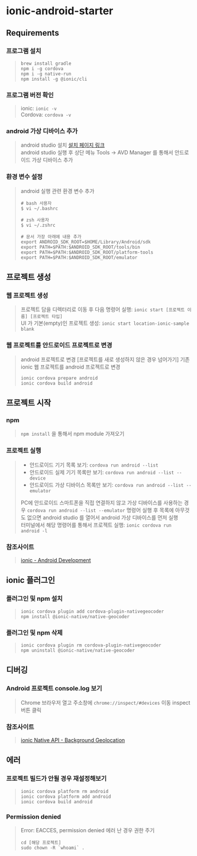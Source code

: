 # ionic-android-starter
## Requirements
### 프로그램 설치
> ```shell
> brew install gradle
> npm i -g cordova
> npm i -g native-run
> npm install -g @ionic/cli
> ```

### 프로그램 버전 확인
> ionic: `ionic -v`  
> Cordova: `cordova -v`

### android 가상 디바이스 추가
> android studio 설치 [설치 페이지 링크](https://developer.android.com/studio)   
> android studio 실행 후 상단 메뉴 Tools -> AVD Manager 를 통해서 안드로이드 가상 디바이스 추가

### 환경 변수 설정
> android 실행 관련 환경 변수 추가
> ```shell
> # bash 사용자
> $ vi ~/.bashrc
> 
> # zsh 사용자
> $ vi ~/.zshrc
> 
> # 문서 가장 아래에 내용 추가
> export ANDROID_SDK_ROOT=$HOME/Library/Android/sdk
> export PATH=$PATH:$ANDROID_SDK_ROOT/tools/bin
> export PATH=$PATH:$ANDROID_SDK_ROOT/platform-tools
> export PATH=$PATH:$ANDROID_SDK_ROOT/emulator
> ```

## 프로젝트 생성
### 웹 프로젝트 생성
> 프로젝트 담을 디렉터리로 이동 후 다음 명령어 실행: `ionic start [프로젝트 이름] [프로젝트 타입]`  
> UI 가 기본(empty)인 프로젝트 생성: `ionic start location-ionic-sample blank`

### 웹 프로젝트를 안드로이드 프로젝트로 변경
> android 프로젝트로 변경 [프로젝트를 새로 생성하지 않은 경우 넘어가기]
> 기존 ionic 웹 프로젝트를 android 프로젝트로 변경
> ```shell
> ionic cordova prepare android
> ionic cordova build android
> ```

## 프로젝트 시작
### npm
> `npm install` 을 통해서 npm module 가져오기

### 프로젝트 실행
> * 안드로이드 기기 목록 보기: `cordova run android --list`  
> * 안드로이드 실제 기기 목록만 보기: `cordova run android --list --device`  
> * 안드로이드 가상 디바이스 목록만 보기: `cordova run android --list --emulator`  
> 
> PC에 안드로이드 스마트폰을 직접 연결하지 않고 가상 디바이스를 사용하는 경우 `cordova run android --list --emulator` 명령어 실행 후 목록에 아무것도 없으면
> android studio 를 열어서 android 가상 디바이스를 먼저 실행  
> 터미널에서 해당 명령어를 통해서 프로젝트 실행: `ionic cordova run android -l`

### 참조사이트
> [ionic - Android Development](https://ionicframework.com/docs/developing/android)

## ionic 플러그인
### 플러그인 및 npm 설치
> ```shell
> ionic cordova plugin add cordova-plugin-nativegeocoder
> npm install @ionic-native/native-geocoder
> ```

### 플러그인 및 npm 삭제
> ```shell
> ionic cordova plugin rm cordova-plugin-nativegeocoder
> npm uninstall @ionic-native/native-geocoder
> ```

## 디버깅
### Android 프로젝트 console.log 보기
> Chrome 브라우저 열고 주소창에 `chrome://inspect/#devices` 이동
> inspect 버튼 클릭  

### 참조사이트
> [ionic Native API - Background Geolocation](https://ionicframework.com/docs/native/background-geolocation)

## 에러
### 프로젝트 빌드가 안될 경우 재설정해보기
> ```shell
> ionic cordova platform rm android
> ionic cordova platform add android
> ionic cordova build android
> ```

### Permission denied
> Error: EACCES, permission denied 에러 난 경우 권한 주기
> ```shell
> cd [해당 프로젝트]
> sudo chown -R `whoami` .
> ```
